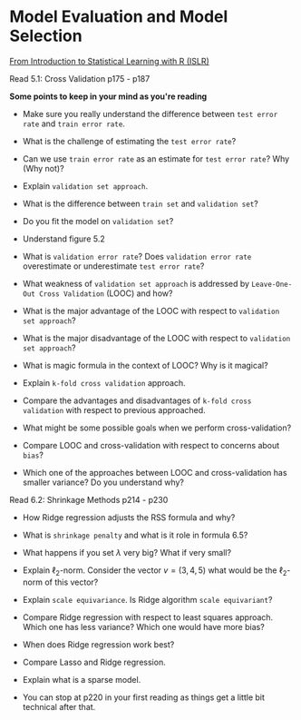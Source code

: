 # Model Evaluation and Model Selection


[From Introduction to Statistical Learning with R (ISLR)](https://faculty.marshall.usc.edu/gareth-james/ISL/ISLR%20Seventh%20Printing.pdf)


Read 5.1: Cross Validation p175 - p187

__Some points to keep in your mind as you're reading__

- Make sure you really understand the difference between `test error rate` and `train error rate`.

- What is the challenge of estimating the `test error rate`?

- Can we use `train error rate` as an estimate for `test error rate`? Why (Why not)?

- Explain `validation set approach`.

- What is the difference between `train set` and `validation set`?

- Do you fit the model on `validation set`?

- Understand figure 5.2

- What is `validation error rate`? Does `validation error rate` overestimate or underestimate `test error rate`?

- What weakness of `validation set approach` is addressed by `Leave-One-Out Cross Validation` (LOOC) and how?

- What is the major advantage of the LOOC with respect to `validation set approach`?

- What is the major disadvantage of the LOOC with respect to `validation set approach`?

- What is magic formula in the context of LOOC? Why is it magical?

- Explain `k-fold cross validation` approach.

- Compare the advantages and disadvantages of `k-fold cross validation` with respect to previous approached.

- What might be some possible goals when we perform cross-validation?

- Compare LOOC and cross-validation with respect to concerns about `bias`?

- Which one of the approaches between LOOC and cross-validation has smaller variance? Do you understand why?

Read 6.2: Shrinkage Methods p214 - p230

- How Ridge regression adjusts the RSS formula and why?

- What is `shrinkage penalty` and what is it role in formula 6.5?

- What happens if you set $\lambda$ very big? What if very small?

- Explain $\ell_{2}$-norm. Consider the vector $v = (3,4,5)$ what would be the $\ell_{2}$-norm of this vector?

- Explain `scale equivariance`. Is Ridge algorithm `scale equivariant`?

- Compare Ridge regression with respect to least squares approach. Which one has less variance? Which one would have more bias?

- When does Ridge regression work best?

- Compare Lasso and Ridge regression.

- Explain what is a sparse model.

- You can stop at p220 in your first reading as things get a little bit technical after that.
